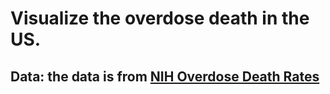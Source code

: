 # Visualize the overdose death in the US.
## Data: the data is from  [NIH Overdose Death Rates](https://www.drugabuse.gov/sites/default/files/overdose_data_1999-2017_0.xls)